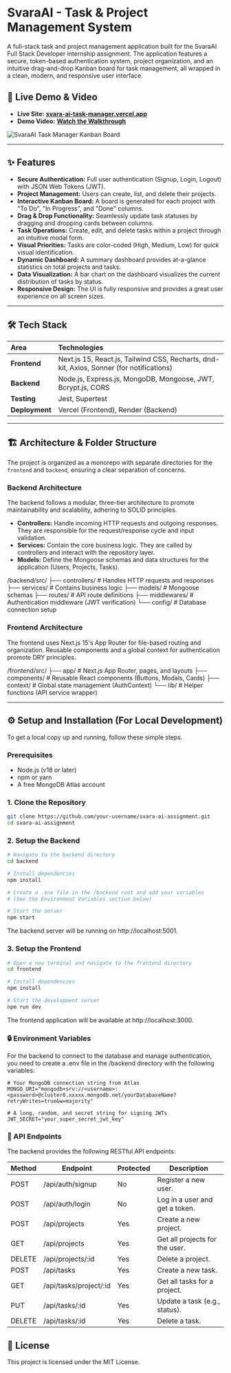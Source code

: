 # SvaraAI - Task & Project Management System

A full-stack task and project management application built for the SvaraAI Full Stack Developer internship assignment. The application features a secure, token-based authentication system, project organization, and an intuitive drag-and-drop Kanban board for task management, all wrapped in a clean, modern, and responsive user interface.

## 🚀 Live Demo & Video

-   **Live Site:** **[svara-ai-task-manager.vercel.app](https://svara-ai-frontend-fjsjhs845-jaikanna-bs-projects.vercel.app/)**
-   **Demo Video:** **[Watch the Walkthrough](https://drive.google.com/file/d/13rbNdIyYMT8HEH0OFizO04DrSabVVrcw/view?usp=sharing)**

![SvaraAI Task Manager Kanban Board](https://i.imgur.com/uEgs42f.png)

---

## ✨ Features

-   **Secure Authentication:** Full user authentication (Signup, Login, Logout) with JSON Web Tokens (JWT).
-   **Project Management:** Users can create, list, and delete their projects.
-   **Interactive Kanban Board:** A board is generated for each project with "To Do", "In Progress", and "Done" columns.
-   **Drag & Drop Functionality:** Seamlessly update task statuses by dragging and dropping cards between columns.
-   **Task Operations:** Create, edit, and delete tasks within a project through an intuitive modal form.
-   **Visual Priorities:** Tasks are color-coded (High, Medium, Low) for quick visual identification.
-   **Dynamic Dashboard:** A summary dashboard provides at-a-glance statistics on total projects and tasks.
-   **Data Visualization:** A bar chart on the dashboard visualizes the current distribution of tasks by status.
-   **Responsive Design:** The UI is fully responsive and provides a great user experience on all screen sizes.

---

## 🛠️ Tech Stack

| Area       | Technologies                                                                                                 |
| :--------- | :----------------------------------------------------------------------------------------------------------- |
| **Frontend** | Next.js 15, React.js, Tailwind CSS, Recharts, dnd-kit, Axios, Sonner (for notifications)                      |
| **Backend** | Node.js, Express.js, MongoDB, Mongoose, JWT, Bcrypt.js, CORS                                               |
| **Testing** | Jest, Supertest                                                                                            |
| **Deployment**| Vercel (Frontend), Render (Backend)                                                                          |

---

## 🏗️ Architecture & Folder Structure

The project is organized as a monorepo with separate directories for the `frontend` and `backend`, ensuring a clear separation of concerns.

### Backend Architecture

The backend follows a modular, three-tier architecture to promote maintainability and scalability, adhering to SOLID principles.

-   **Controllers:** Handle incoming HTTP requests and outgoing responses. They are responsible for the request/response cycle and input validation.
-   **Services:** Contain the core business logic. They are called by controllers and interact with the repository layer.
-   **Models:** Define the Mongoose schemas and data structures for the application (Users, Projects, Tasks).

/backend/src/
├── controllers/    # Handles HTTP requests and responses
├── services/       # Contains business logic
├── models/         # Mongoose schemas
├── routes/         # API route definitions
├── middlewares/    # Authentication middleware (JWT verification)
└── config/         # Database connection setup


### Frontend Architecture

The frontend uses Next.js 15's App Router for file-based routing and organization. Reusable components and a global context for authentication promote DRY principles.

/frontend/src/
├── app/            # Next.js App Router, pages, and layouts
├── components/     # Reusable React components (Buttons, Modals, Cards)
├── context/        # Global state management (AuthContext)
└── lib/            # Helper functions (API service wrapper)


---

## ⚙️ Setup and Installation (For Local Development)

To get a local copy up and running, follow these simple steps.

### Prerequisites

-   Node.js (v18 or later)
-   npm or yarn
-   A free MongoDB Atlas account

### 1. Clone the Repository

```bash
git clone https://github.com/your-username/svara-ai-assignment.git
cd svara-ai-assignment
```

### 2. Setup the Backend

```bash
# Navigate to the backend directory
cd backend

# Install dependencies
npm install

# Create a .env file in the /backend root and add your variables
# (See the Environment Variables section below)

# Start the server
npm start
```

The backend server will be running on http://localhost:5001.

### 3. Setup the Frontend

```bash
# Open a new terminal and navigate to the frontend directory
cd frontend

# Install dependencies
npm install

# Start the development server
npm run dev
```

The frontend application will be available at http://localhost:3000.

### 🔒 Environment Variables
For the backend to connect to the database and manage authentication, you need to create a .env file in the /backend directory with the following variables:

```env
# Your MongoDB connection string from Atlas
MONGO_URI="mongodb+srv://<username>:<password>@cluster0.xxxxx.mongodb.net/yourDatabaseName?retryWrites=true&w=majority"

# A long, random, and secret string for signing JWTs
JWT_SECRET="your_super_secret_jwt_key"
```

### 🔌 API Endpoints
The backend provides the following RESTful API endpoints:

| Method | Endpoint | Protected | Description |
| ------ | -------- | --------- | ----------- |
| POST | /api/auth/signup | No | Register a new user. |
| POST | /api/auth/login | No | Log in a user and get a token. |
| POST | /api/projects | Yes | Create a new project. |
| GET | /api/projects | Yes | Get all projects for the user. |
| DELETE | /api/projects/:id | Yes | Delete a project. |
| POST | /api/tasks | Yes | Create a new task. |
| GET | /api/tasks/project/:id | Yes | Get all tasks for a project. |
| PUT | /api/tasks/:id | Yes | Update a task (e.g., status). |
| DELETE | /api/tasks/:id | Yes | Delete a task. |

## 📄 License
This project is licensed under the MIT License.
